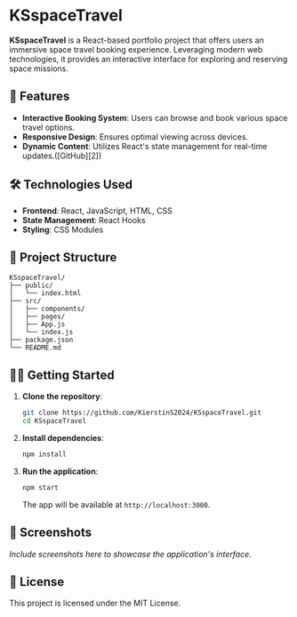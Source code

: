 # KSspaceTravel

**KSspaceTravel** is a React-based portfolio project that offers users an immersive space travel booking experience. Leveraging modern web technologies, it provides an interactive interface for exploring and reserving space missions.

## 🚀 Features

* **Interactive Booking System**: Users can browse and book various space travel options.
* **Responsive Design**: Ensures optimal viewing across devices.
* **Dynamic Content**: Utilizes React's state management for real-time updates.([GitHub][2])

## 🛠️ Technologies Used

* **Frontend**: React, JavaScript, HTML, CSS
* **State Management**: React Hooks
* **Styling**: CSS Modules

## 📁 Project Structure

```
KSspaceTravel/
├── public/
│   └── index.html
├── src/
│   ├── components/
│   ├── pages/
│   ├── App.js
│   └── index.js
├── package.json
└── README.md
```

## 🧑‍💻 Getting Started

1. **Clone the repository**:

   ```bash
   git clone https://github.com/KierstinS2024/KSspaceTravel.git
   cd KSspaceTravel
   ```

2. **Install dependencies**:

   ```bash
   npm install
   ```

3. **Run the application**:

   ```bash
   npm start
   ```

   The app will be available at `http://localhost:3000`.

## 📸 Screenshots

*Include screenshots here to showcase the application's interface.*

## 📄 License

This project is licensed under the MIT License.

